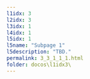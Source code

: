 ```yaml
---
l1idx: 3
l2idx: 3
l3idx: 1
l4idx: 1
l5idx: 1
l5name: "Subpage 1"
l5description: "TBD."
permalink: 3_3_1_1_1.html
folder: docos\l1idx3\
---
```

